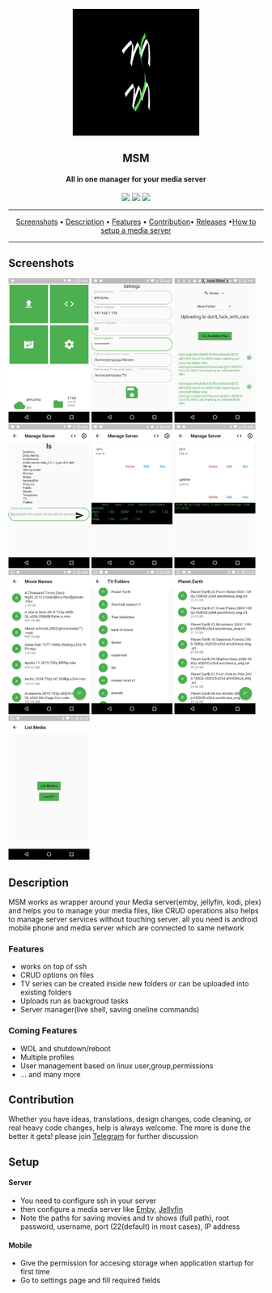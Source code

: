 <p align="center"><a href="#"><img src="design/Icons_pngs/v0.4.0_launcher512px_bg_black.png" width="250"></a></p> 
<h2 align="center"><b>MSM</b></h2>
<h4 align="center">All in one manager for your media server</h4>
<!-- <p align="center"><a href="#"><img src="https://f-droid.org/wiki/images/0/06/F-Droid-button_get-it-on.png"></a></p> -->

<p align="center">
<a href="https://github.com/prinzpiuz/MSM_mobile/releases" alt="build"><img src="https://github.com/prinzpiuz/MSM_mobile/workflows/Build%20and%20Release%20apk/badge.svg?branch=v1.1.4"></a>
<a href="https://www.gnu.org/licenses/gpl-3.0" alt="License: GPLv3"><img src="https://img.shields.io/badge/License-GPL%20v3-blue.svg"></a>
<a href="https://t.me/joinchat/FDVzK06Rt7vsNQLBLi2icw" alt="telegram: #msm"><img src="https://img.shields.io/badge/chat-Telegram-brightgreen"></a>

</p>
<hr>
<p align="center"><a href="#screenshots">Screenshots</a> &bull; <a href="#description">Description</a> &bull; <a href="#features">Features</a> &bull; <a href="#contribution">Contribution</a>&bull; <a href="https://github.com/prinzpiuz/MSM_mobile/releases">Releases</a> &bull;<a href="#setup">How to setup a media server</a></p>

<hr>

## Screenshots
[<img src="screenshots/main_page.jpg" width=160>](screenshots/main_page.jpg)
[<img src="screenshots/settings.jpg" width=160>](screenshots/settings.jpg)
[<img src="screenshots/upload_page.jpg" width=160>](screenshots/upload_page.jpg)
[<img src="screenshots/live_shell.jpg" width=160>](screenshots/live_shell.jpg)
[<img src="screenshots/manage_server1.jpg" width=160>](screenshots/manage_server1.jpg)
[<img src="screenshots/manage_server2.jpg" width=160>](screenshots/manage_server2.jpg)
[<img src="screenshots/movie_listing.jpg" width=160>](screenshots/movie_listing.jpg)
[<img src="screenshots/tv_listing.jpg" width=160>](screenshots/tv_listing.jpg)
[<img src="screenshots/tv_files.jpg" width=160>](screenshots/tv_files.jpg)
[<img src="screenshots/list_media.jpg" width=160>](screenshots/list_media.jpg)

## Description

MSM works as wrapper around your Media server(emby, jellyfin, kodi, plex) and helps you to manage your media files, like CRUD operations also helps to manage server services without touching server. all you need is android mobile phone and media server which are connected to same network

### Features

- works on top of ssh
- CRUD options on files
- TV series can be created inside new folders or can be uploaded into existing folders
- Uploads run as backgroud tasks
- Server manager(live shell, saving oneline commands)

### Coming Features

- WOL and shutdown/reboot
- Multiple profiles
- User management based on linux user,group,permissions
- … and many more

## Contribution

Whether you have ideas, translations, design changes, code cleaning, or real heavy code changes, help is always welcome.
The more is done the better it gets! please join [Telegram](https://t.me/joinchat/FDVzK06Rt7vsNQLBLi2icw) for further discussion

## Setup

#### Server

- You need to configure ssh in your server 
- then configure a media server like [Emby](https://emby.media/), [Jellyfin](https://jellyfin.org/)
- Note the paths for  saving movies and tv shows (full path), root password, username, port (22(default) in most cases), IP address

#### Mobile

- Give the permission for accesing storage when application startup for first time
- Go to settings page and fill required fields
